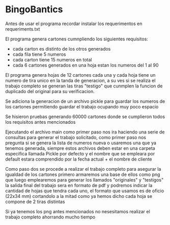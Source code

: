 # BingoBantics
Antes de usar el programa recordar instalar los requerimentos en 
requeriments.txt

El programa genera cartones cumnpliendo los siguientes requisitos:
* cada carton es distinto de los otros generados
* cada fila tiene 5 numeros
* cada carton tiene 15 numeros en total
* cada 6 cartones generados en una hoja estan los numeros del 1 al 90

El programa genera hojas de 12 cartones cada una y cada hoja tiene un 
numero de tira unico en la tanda de generacion, a su ves si se realiza el 
trabajo completo se generan las tiras "testigo" que cunmplen la funcion de 
duplicado del original para su verificacion.

Se adiciona la generacion de un archivo pickle para guardar los numeros de
los cartones permitiendo guardar el trabajo ocupando muy poco espacio

Se hisieron pruebas generando 60000 cartones donde se cumplieron todos los 
requisitos antes mencionados

Ejecutando el archivo main como primer paso nos ira haciendo una serie
de consultas para generar el trabajo solicitado, como primer paso
nos pregunta si se genera la lista de numeros nueva o usaremos una que 
ya tenemos generada, siempre estos archivos deben estar en una carpeta especifica 
llamada Pickle por defecto y el nombre que se empleara por default estara
comprendido por la fecha actual + el nombre de cliente

Como paso dos se procede a realizar el trabajo completo para asegurar 
la igualdad de los cartones primero armaremos una base de ellos como png
que luego emplearemos para generar los llamados "originales" y "testigos"
la salida final del trabajo sera en formato de pdf y podremos indicar la 
cantidad de hojas que tendra cada uno, el formato que usamos es de 
oficio (22x34 mm) cortandolo a la mitad como ya hemos dicho cada hoja
se compone de 2 tiras distintas

Si ya tenemos los png antes mencionados no nesesitamos realizar el trabajo
completo ahorrando mucho tiempo
